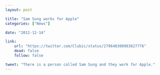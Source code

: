 ```yaml
---
layout: post

title: "Sam Sung works for Apple"
categories: ["News"]

date: "2012-12-14"

link:
    url: "https://twitter.com/Clubic/status/279648308983627776"
    dead: false
    follow: false

tweet: "There is a person called Sam Sung and they work for Apple."
---
```

